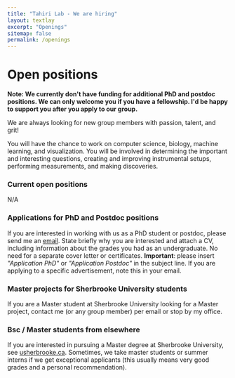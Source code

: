 ```yaml
---
title: "Tahiri Lab - We are hiring"
layout: textlay
excerpt: "Openings"
sitemap: false
permalink: /openings
---
```


# Open positions

**Note: We currently don't have funding for additional PhD and postdoc positions. We can only welcome you if you have a fellowship. I'd be happy to support you after you apply to our group.**

We are always looking for new group members with passion, talent, and grit!

You will have the chance to work on computer science, biology, machine learning, and visualization. You will be involved in determining the important and interesting questions, creating and improving instrumental setups, performing measurements, and making discoveries.

### Current open positions
N/A

### Applications for PhD and Postdoc positions
If you are interested in working with us as a PhD student or postdoc, please send me an [email](mailto:nadia.tahiri@gmail.com). State briefly why you are interested and attach a CV, including information about the grades you had as an undergraduate. No need for a separate cover letter or certificates. **Important**: please insert _"Application PhD"_ or _"Application Postdoc"_ in the subject line. If you are applying to a specific advertisement, note this in your email.



### Master projects for Sherbrooke University students
If you are a Master student at Sherbrooke University looking for a Master project, contact me (or any group member) per email or stop by my office.

### Bsc / Master students from elsewhere
If you are interested in pursuing a Master degree at Sherbrooke University, see [usherbrooke.ca](https://www.usherbrooke.ca/). Sometimes, we take master students or summer interns if we get exceptional applicants (this usually means very good grades and a personal recommendation).
